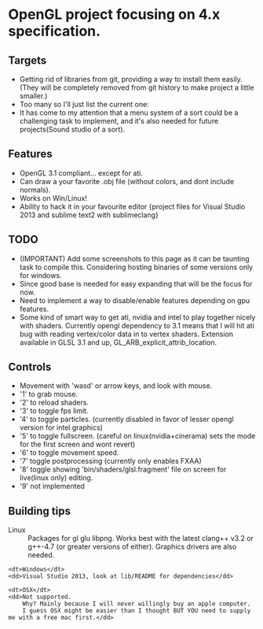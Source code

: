 OpenGL project focusing on 4.x specification.
=============================================

Targets
-------
* Getting rid of libraries from git, providing a way to install them easily. (They will be completely removed from git history to make project a little smaller.)
* Too many so I'll just list the current one:
* It has come to my attention that a menu system of a sort could be a challenging task to implement, and it's also needed for future projects(Sound studio of a sort).

Features
--------
* OpenGL 3.1 compliant... except for ati.
* Can draw a your favorite .obj file (without colors, and dont include normals).
* Works on Win/Linux!
* Ability to hack it in your favourite editor {project files for Visual Studio 2013 and sublime text2 with sublimeclang}

TODO
----
* (IMPORTANT) Add some screenshots to this page as it can be taunting task to compile this. Considering hosting binaries of some versions only for windows.
* Since good base is needed for easy expanding that will be the focus for now.
* Need to implement a way to disable/enable features depending on gpu features.
* Some kind of smart way to get ati, nvidia and intel to play together nicely
with shaders. Currently opengl dependency to 3.1 means that I will hit ati bug
with reading vertex/color data in to vertex shaders.
Extension available in GLSL 3.1 and up, GL_ARB_explicit_attrib_location.

Controls
--------
* Movement with 'wasd' or arrow keys, and look with mouse.
* '1' to grab mouse.
* '2' to reload shaders.
* '3' to toggle fps limit.
* '4' to toggle particles. (currently disabled in favor of lesser opengl version for intel graphics)
* '5' to toggle fullscreen. (careful on linux(nvidia+cinerama) sets the mode for the first screen and wont revert)
* '6' to toggle movement speed.
* '7' toggle postprocessing (currently only enables FXAA)
* '8' toggle showing 'bin/shaders/glsl.fragment' file on screen for live(linux only) editing.
* '9' not implemented

Building tips
-------------

<dl>
	<dt>Linux</dt>
	<dd>Packages for gl glu libpng.
	    Works best with the latest clang++ v3.2 or g++-4.7 (or greater versions of either).
		Graphics drivers are also needed.</dd>

	<dt>Windows</dt>
	<dd>Visual Studio 2013, look at lib/README for dependencies</dd>

	<dt>OSX</dt>
	<dd>Not supported.
		Why? Mainly because I will never willingly buy an apple computer.
		I guess OSX might be easier than I thought BUT YOU need to supply me with a free mac first.</dd>
</dl>

